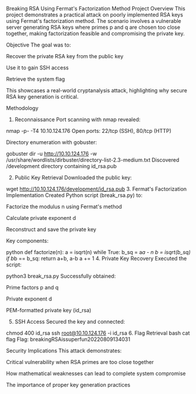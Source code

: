 Breaking RSA Using Fermat's Factorization Method
Project Overview
This project demonstrates a practical attack on poorly implemented RSA keys using Fermat's factorization method. The scenario involves a vulnerable server generating RSA keys where primes p and q are chosen too close together, making factorization feasible and compromising the private key.

Objective
The goal was to:

Recover the private RSA key from the public key

Use it to gain SSH access

Retrieve the system flag

This showcases a real-world cryptanalysis attack, highlighting why secure RSA key generation is critical.

Methodology
1. Reconnaissance
Port scanning with nmap revealed:

nmap -p- -T4 10.10.124.176
Open ports: 22/tcp (SSH), 80/tcp (HTTP)

Directory enumeration with gobuster:

gobuster dir -u http://10.10.124.176 -w /usr/share/wordlists/dirbuster/directory-list-2.3-medium.txt
Discovered /development directory containing id_rsa.pub

2. Public Key Retrieval
Downloaded the public key:

wget http://10.10.124.176/development/id_rsa.pub
3. Fermat's Factorization Implementation
Created Python script (break_rsa.py) to:

Factorize the modulus n using Fermat's method

Calculate private exponent d

Reconstruct and save the private key

Key components:

python
def factorize(n):
    a = isqrt(n)
    while True:
        b_sq = a*a - n
        b = isqrt(b_sq)
        if b*b == b_sq:
            return a+b, a-b
        a += 1
4. Private Key Recovery
Executed the script:

python3 break_rsa.py
Successfully obtained:

Prime factors p and q

Private exponent d

PEM-formatted private key (id_rsa)

5. SSH Access
Secured the key and connected:

chmod 400 id_rsa
ssh root@10.10.124.176 -i id_rsa
6. Flag Retrieval
bash
cat flag
Flag: breakingRSAissuperfun20220809134031

Security Implications
This attack demonstrates:

Critical vulnerability when RSA primes are too close together

How mathematical weaknesses can lead to complete system compromise

The importance of proper key generation practices
